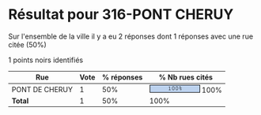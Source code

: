 # Résultat pour 316-PONT CHERUY

Sur l'ensemble de la ville il y a eu 2 réponses dont 1 réponses avec une rue citée (50%)

1 points noirs identifiés

| Rue | Vote | % réponses | % Nb rues cités|
|-----|------|------------|----------------|
| PONT DE CHERUY | 1 | 50% | <img src="../../img/bar_100.gif" />&nbsp;100%|
| **Total** | 1 | 50% | 100%|
